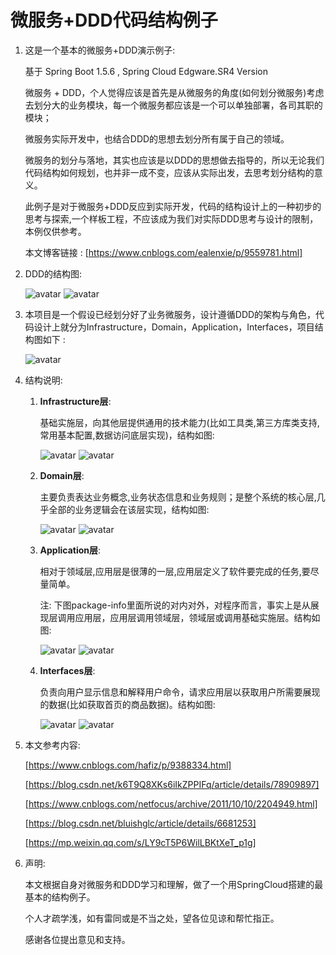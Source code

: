 微服务+DDD代码结构例子
======================

1. 这是一个基本的微服务+DDD演示例子: 

    基于 Spring Boot 1.5.6 , Spring Cloud Edgware.SR4 Version
    
    微服务 + DDD，个人觉得应该是首先是从微服务的角度(如何划分微服务)考虑去划分大的业务模块，每一个微服务都应该是一个可以单独部署，各司其职的模块；

    微服务实际开发中，也结合DDD的思想去划分所有属于自己的领域。
    
    微服务的划分与落地，其实也应该是以DDD的思想做去指导的，所以无论我们代码结构如何规划，也并非一成不变，应该从实际出发，去思考划分结构的意义。
    
    此例子是对于微服务+DDD反应到实际开发，代码的结构设计上的一种初步的思考与探索,一个样板工程，不应该成为我们对实际DDD思考与设计的限制，本例仅供参考。
    
    本文博客链接 : [https://www.cnblogs.com/ealenxie/p/9559781.html]
    
2. DDD的结构图: 

    ![avatar](https://images2018.cnblogs.com/blog/994599/201808/994599-20180830125911190-468037055.png)
    ![avatar](https://images2018.cnblogs.com/blog/994599/201808/994599-20180830125945668-1072959527.png)

3. 本项目是一个假设已经划分好了业务微服务，设计遵循DDD的架构与角色，代码设计上就分为Infrastructure，Domain，Application，Interfaces，项目结构图如下 : 

    ![avatar](https://images2018.cnblogs.com/blog/994599/201808/994599-20180830132619533-611437668.png)

4. 结构说明: 

    1. **Infrastructure层**:  
    
        基础实施层，向其他层提供通用的技术能力(比如工具类,第三方库类支持,常用基本配置,数据访问底层实现)，结构如图:
            
        ![avatar](https://images2018.cnblogs.com/blog/994599/201808/994599-20180830134304547-660094458.png)
        ![avatar](https://images2018.cnblogs.com/blog/994599/201808/994599-20180830134336916-1945132941.png)
        
    2. **Domain层**:
    
        主要负责表达业务概念,业务状态信息和业务规则；是整个系统的核心层,几乎全部的业务逻辑会在该层实现，结构如图:
        
        ![avatar](https://images2018.cnblogs.com/blog/994599/201808/994599-20180830134410240-623245752.png)
        ![avatar](https://images2018.cnblogs.com/blog/994599/201808/994599-20180830134515558-56966635.png)
        
    3. **Application层**: 
        
        相对于领域层,应用层是很薄的一层,应用层定义了软件要完成的任务,要尽量简单。
        
        注: 下图package-info里面所说的对内对外，对程序而言，事实上是从展现层调用应用层，应用层调用领域层，领域层或调用基础实施层。结构如图:
    
        ![avatar](https://images2018.cnblogs.com/blog/994599/201808/994599-20180830134844172-1295041747.png)
        ![avatar](https://images2018.cnblogs.com/blog/994599/201808/994599-20180830134819652-762502148.png)

    4.  **Interfaces层**:
    
        负责向用户显示信息和解释用户命令，请求应用层以获取用户所需要展现的数据(比如获取首页的商品数据)。结构如图:

        ![avatar](https://images2018.cnblogs.com/blog/994599/201808/994599-20180830135806554-1845171786.png)
        ![avatar](https://images2018.cnblogs.com/blog/994599/201808/994599-20180830135840092-1534652017.png)

5. 本文参考内容:
    
    [https://www.cnblogs.com/hafiz/p/9388334.html]
    
    [https://blog.csdn.net/k6T9Q8XKs6iIkZPPIFq/article/details/78909897]
    
    [https://www.cnblogs.com/netfocus/archive/2011/10/10/2204949.html]
    
    [https://blog.csdn.net/bluishglc/article/details/6681253] 
    
    [https://mp.weixin.qq.com/s/LY9cT5P6WilLBKtXeT_p1g]

6. 声明:
    
    本文根据自身对微服务和DDD学习和理解，做了一个用SpringCloud搭建的最基本的结构例子。
    
    个人才疏学浅，如有雷同或是不当之处，望各位见谅和帮忙指正。
    
    感谢各位提出意见和支持。










